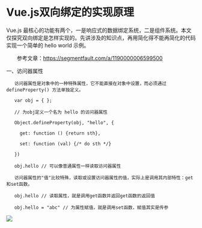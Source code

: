 # Vue.js双向绑定的实现原理

Vue.js 最核心的功能有两个，一是响应式的数据绑定系统，二是组件系统。本文仅探究双向绑定是怎样实现的。先讲涉及的知识点，再用简化得不能再简化的代码实现一个简单的 hello world 示例。

 　　参考文章：https://segmentfault.com/a/1190000006599500

一、访问器属性

       访问器属性是对象中的一种特殊属性，它不能直接在对象中设置，而必须通过 defineProperty() 方法单独定义。

       var obj = { };

       // 为obj定义一个名为 hello 的访问器属性

       Object.defineProperty(obj, "hello", {

         get: function () {return sth},

         set: function (val) {/* do sth */}

       })

       obj.hello // 可以像普通属性一样读取访问器属性

       访问器属性的"值"比较特殊，读取或设置访问器属性的值，实际上是调用其内部特性：get和set函数。

       obj.hello // 读取属性，就是调用get函数并返回get函数的返回值

       obj.hello = "abc" // 为属性赋值，就是调用set函数，赋值其实是传参 
       
<p><img src="./images/img(1).png"></p>
